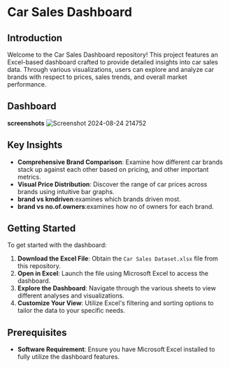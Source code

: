 # Car Sales Dashboard

## Introduction

Welcome to the Car Sales Dashboard repository! This project features an Excel-based dashboard crafted to provide detailed insights into car sales data. Through various visualizations, users can explore and analyze car brands with respect to prices, sales trends, and overall market performance.
## Dashboard
**screenshots**
![Screenshot 2024-08-24 214752](https://github.com/user-attachments/assets/e47fec10-9e67-4d0f-b198-f0fd0b44c9a6)

## Key Insights

- **Comprehensive Brand Comparison**: Examine how different car brands stack up against each other based on pricing, and other important metrics.
- **Visual Price Distribution**: Discover the range of car prices across brands using intuitive bar graphs.
- **brand vs kmdriven**:examines which brands driven most.
- **brand vs no.of.owners**:examines how no of owners for each brand.
## Getting Started

To get started with the dashboard:

1. **Download the Excel File**: Obtain the `Car Sales Dataset.xlsx` file from this repository.
2. **Open in Excel**: Launch the file using Microsoft Excel to access the dashboard.
3. **Explore the Dashboard**: Navigate through the various sheets to view different analyses and visualizations.
4. **Customize Your View**: Utilize Excel's filtering and sorting options to tailor the data to your specific needs.


## Prerequisites

- **Software Requirement**: Ensure you have Microsoft Excel installed to fully utilize the dashboard features.


